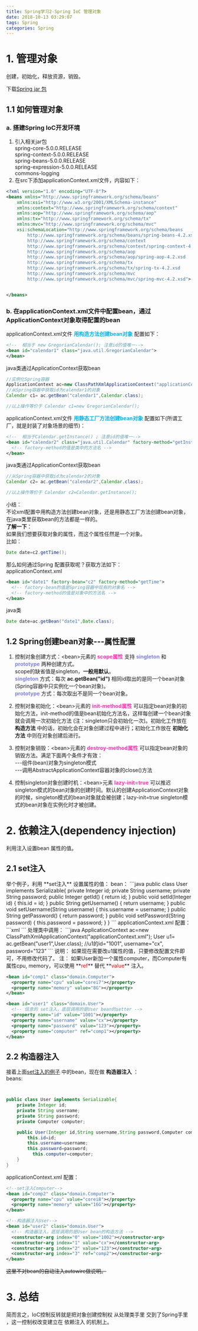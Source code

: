 ```yaml
---
title: Spring学习2-Spring IoC 管理对象
date: 2018-10-13 03:29:07
tags: Spring
categories: Spring
---
```

# 1. 管理对象
创建，初始化，释放资源，销毁。  

下载[Spring jar 包](https://repo.spring.io/release/org/springframework/spring/)   
## 1.1 如何管理对象
### a. 搭建Spring IoC开发环境  
1. 引入相关jar包  
spring-core-5.0.0.RELEASE  
spring-context-5.0.0.RELEASE  
spring-beans-5.0.0.RELEASE  
spring-expression-5.0.0.RELEASE  
commons-logging  
2. 在src下添加applicationContext.xml文件，内容如下：    

```xml
<?xml version="1.0" encoding="UTF-8"?>
<beans xmlns="http://www.springframework.org/schema/beans"
	xmlns:xsi="http://www.w3.org/2001/XMLSchema-instance"
	xmlns:context="http://www.springframework.org/schema/context"
	xmlns:aop="http://www.springframework.org/schema/aop"
	xmlns:tx="http://www.springframework.org/schema/tx"
	xmlns:mvc="http://www.springframework.org/schema/mvc"
	xsi:schemaLocation="http://www.springframework.org/schema/beans
		http://www.springframework.org/schema/beans/spring-beans-4.2.xsd
		http://www.springframework.org/schema/context
		http://www.springframework.org/schema/context/spring-context-4.2.xsd
		http://www.springframework.org/schema/aop
		http://www.springframework.org/schema/aop/spring-aop-4.2.xsd
		http://www.springframework.org/schema/tx
		http://www.springframework.org/schema/tx/spring-tx-4.2.xsd
		http://www.springframework.org/schema/mvc
		http://www.springframework.org/schema/mvc/spring-mvc-4.2.xsd">


</beans>
```

### b. 在applicationContext.xml文件中配置bean，通过ApplicationContext对象取得配置的bean
applicationContext.xml文件 **<font color='#00B2EE'>用构造方法创建bean对象</font>** 配置如下：  
```xml
<!--  相当于 new GregorianCalendar(); 注意id的值唯一-->
<bean id="calendar1" class="java.util.GregorianCalendar">
</bean>
```
java类通过ApplicationContext获取bean  
```java
//实例化Spring容器
ApplicationContext ac=new ClassPathXmlApplicationContext("applicationContext.xml");
//从Spring容器中获取id为calendar1的对象
Calendar c1= ac.getBean("calendar1",Calendar.class);

//以上操作等价于 Calendar c1=new GregorianCalendar();
```
applicationContext.xml文件 **<font color='#00B2EE'>用静态工厂方法创建bean对象</font>** 配置如下(所谓工厂，就是封装了对象场景的细节)：  
```xml
<!--  相当于Calendar.getInstance() ; 注意id的值唯一-->
<bean id="calendar2" class="java.util.Calendar" factory-method="getInstance">
  <!-- factory-method的值是类中的方法名 -->
</bean>
```
java类通过ApplicationContext获取bean  
```java
//从Spring容器中获取id为calendar2的对象
Calendar c2= ac.getBean("calendar2",Calendar.class);

//以上操作等价于 Calendar c2=Calendar.getInstance();
```
小结：  
不论xml配置中用构造方法创建bean对象，还是用静态工厂方法创建bean对象，在java类里获取bean的方法都是一样的。  
**了解一下**：  
如果我们想要获取对象的属性，而这个属性任然是一个对象。    
比如：  
```java
Date date=c2.getTime();
```
那么如何通过Spring 配置获取呢？获取方法如下：  
applicationContext.xml  
```xml
<bean id="date1" factory-bean="c2" factory-method="getTime">
  <!-- factory-bean的值是Spring容器中现有的对象名 -->
  <!-- factory-method的值是对象中的方法名 -->
</bean>
```
java类  
```java
Date date=ac.getBean("date1",Date.class);
```

## 1.2 Spring创建bean对象---属性配置
1. 控制对象创建方式：<bean\>元素的 **<font color='#FF34B3'>scope属性</font>** 支持 **<font color='#8080f0'>singleton</font>** 和 **<font color='#8080f0'>prototype</font>** 两种创建方式。  
scope的缺省值是singleton，**一般用默认**。  
**<font color='#8080f0'>singleton</font>** 方式：每次 **ac.getBean("id")** 相同id取出的是同一个bean对象 (Spring容器中只实例化一个bean对象)。  
**<font color='#8080f0'>prototype</font>** 方式：每次取出不是同一个bean对象。  

2. 控制对象初始化：<bean\>元素的 **<font color='#FF34B3'>init-method属性</font>** 可以指定bean对象的初始化方法，init-method的值是bean初始化方法名，这样每创建一个bean对象就会调用一次初始化方法 (注：singleton只会初始化一次)。初始化工作放在 **构造方法** 中的话，初始化会在对象创建过程中进行；初始化工作放在 **初始化方法** 中则在对象创建后进行。  

3. 控制对象销毁：<bean\>元素的 **<font color='#FF34B3'>destroy-method属性</font>** 可以指定bean对象的销毁方法。满足下面两个条件才有效：  
---组件(bean)对象为singleton模式  
---调用AbstractApplicationContext容器对象的close()方法   

4. 控制singleton对象创建时机：<bean\>元素 **<font color='#FF34B3'>lazy-init=true</font>** 可以推迟singleton模式的bean对象的创建时间。默认的创建ApplicationContext对象的时候，singleton模式的bean对象就会被创建；lazy-init=true singleton模式的bean对象在实例化时才被创建。  

# 2. 依赖注入(dependency injection)
利用注入设置bean 属性的值。   

<h2 id="1">2.1 set注入</h2>  
举个例子，利用 **set注入** 设置属性的值：  
bean：  
```java
public class User implements Serializable{
	private Integer id;
	private String username;
	private String password;
	public Integer getId() {
		return id;
	}
	public void setId(Integer id) {
		this.id = id;
	}
	public String getUsername() {
		return username;
	}
	public void setUsername(String username) {
		this.username = username;
	}
	public String getPassword() {
		return password;
	}
	public void setPassword(String password) {
		this.password = password;
	}
}
```
applicationContext.xml 配置：  
```xml
<bean id="user1" class="domain.User">
  <!-- 信息的 set注入，底层调用的是User bean的setter -->
  <property name="id" value="1001"></property>
  <property name="username" value="cx"></property>
  <property name="password" value="123"></property>
</bean>  
```
处理类中调用：  
```java
ApplicationContext ac=new ClassPathXmlApplicationContext("applicationContext.xml");
User u1= ac.getBean("user1",User.class);
//u1的id="1001", username="cx", password="123"
```
说明：  
如果现在需要改u1属性的值，只要修改配置文件即可，不用修改代码了。  
注：  
如果User新加一个属性computer，而Computer有属性cpu, memory，可以使用 **<font color=red>ref</font>** 替代 **<font color=red>value</font>** 注入。  

```xml
<bean id="comp1" class="domain.Computer">
  <property name="cpu" value="corei7"></property>
  <property name="memory" value="8G"></property>
</bean>

<bean id="user1" class="domain.User">
  <!-- 信息的 set注入，底层调用的是User bean的setter -->
  <property name="id" value="1001"></property>
  <property name="username" value="cx"></property>
  <property name="password" value="123"></property>
  <property name="computer" ref="comp1"></property>
</bean>
```
## 2.2 构造器注入
接着上面[set注入的例子](#1) 中的bean，现在做 **构造器注入** ：  
beans:  
```java


public class User implements Serializable{
    private Integer id;
    private String username;
    private String password;
    private Computer computer;

    public User(Integer id,String username,String password,Computer computer) {
  		this.id=id;
  		this.username=username;
  		this.password=password;
          this.computer=computer;
    }
}
```
applicationContext.xml 配置：  
```xml
<!--set注入Computer-->
<bean id="comp2" class="domain.Computer">
  <property name="cpu" value="corei8"></property>
  <property name="memory" value="16G"></property>
</bean>

<!--构造器注入User-->
<bean id="user2" class="domain.User">
  <!-- 构造器注入，底层调用的是User bean的构造方法 -->
  <constructor-arg index="0" value="1002"></constructor-arg>
  <constructor-arg index="1" value="cx"></constructor-arg>
  <constructor-arg index="2" value="123"></constructor-arg>
  <constructor-arg index="3" ref="comp2"></constructor-arg>
</bean>
```
~~这里不对bean的自动注入autowire做说明。~~  
# 3. 总结
简而言之，IoC控制反转就是把对象创建控制权 从处理类手里 交到了Spring手里 ，这一控制权改变建立在 依赖注入 的机制上。  
